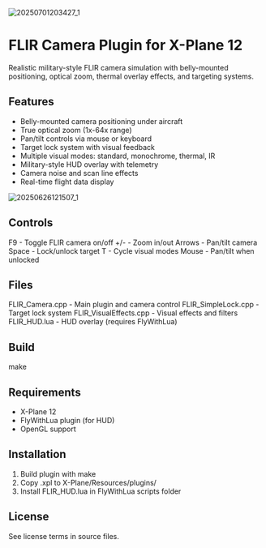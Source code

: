 

![20250701203427_1](https://github.com/user-attachments/assets/d574a85c-31c4-4cac-a477-649f901ee918)


FLIR Camera Plugin for X-Plane 12
===================================

Realistic military-style FLIR camera simulation with belly-mounted positioning,
optical zoom, thermal overlay effects, and targeting systems.

Features
--------
- Belly-mounted camera positioning under aircraft
- True optical zoom (1x-64x range)
- Pan/tilt controls via mouse or keyboard
- Target lock system with visual feedback
- Multiple visual modes: standard, monochrome, thermal, IR
- Military-style HUD overlay with telemetry
- Camera noise and scan line effects
- Real-time flight data display

![20250626121507_1](https://github.com/user-attachments/assets/8f6e6e33-3dd6-4355-b80e-4718c5836063)

Controls
--------
F9      - Toggle FLIR camera on/off
+/-     - Zoom in/out
Arrows  - Pan/tilt camera
Space   - Lock/unlock target
T       - Cycle visual modes
Mouse   - Pan/tilt when unlocked

Files
-----
FLIR_Camera.cpp         - Main plugin and camera control
FLIR_SimpleLock.cpp     - Target lock system
FLIR_VisualEffects.cpp  - Visual effects and filters
FLIR_HUD.lua            - HUD overlay (requires FlyWithLua)

Build
-----
make

Requirements
------------
- X-Plane 12
- FlyWithLua plugin (for HUD)
- OpenGL support

Installation
------------
1. Build plugin with make
2. Copy .xpl to X-Plane/Resources/plugins/
3. Install FLIR_HUD.lua in FlyWithLua scripts folder

License
-------
See license terms in source files.
